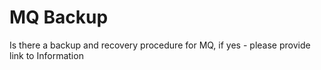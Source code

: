
# MQ Backup
Is there a backup and recovery procedure for MQ, if yes - please provide link to Information